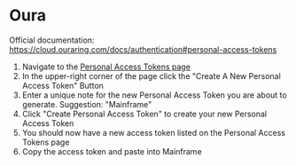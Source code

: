 # Oura

Official documentation: https://cloud.ouraring.com/docs/authentication#personal-access-tokens

1. Navigate to the [Personal Access Tokens page](https://cloud.ouraring.com/personal-access-tokens)
2. In the upper-right corner of the page click the "Create A New Personal Access Token" Button
3. Enter a unique note for the new Personal Access Token you are about to generate. Suggestion: "Mainframe"
4. Click "Create Personal Access Token" to create your new Personal Access Token
5. You should now have a new access token listed on the Personal Access Tokens page
6. Copy the access token and paste into Mainframe
